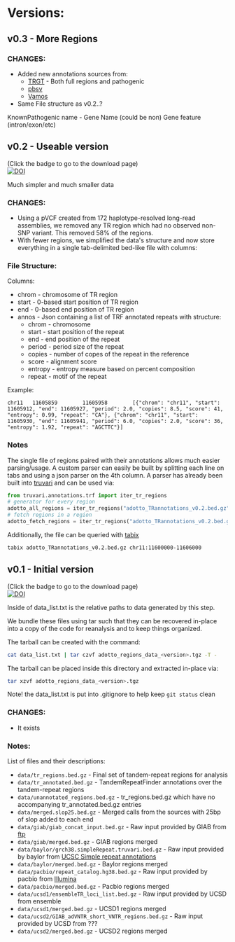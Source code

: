 # Versions:

## v0.3 - More Regions

### CHANGES:
* Added new annotations sources from:
  * [TRGT](https://github.com/PacificBiosciences/trgt/tree/main/repeats) - Both full regions and pathogenic
  * [pbsv](https://github.com/PacificBiosciences/pbsv/blob/master/annotations/human_GRCh38_no_alt_analysis_set.trf.bed)
  * [Vamos](https://zenodo.org/record/7155334/)
* Same File structure as v0.2..?

KnownPathogenic name - Gene Name (could be non) Gene feature (intron/exon/etc)

## v0.2 - Useable version
(Click the badge to go to the download page)  
[![DOI](https://zenodo.org/badge/DOI/10.5281/zenodo.7013709.svg)](https://doi.org/10.5281/zenodo.7013709)

Much simpler and much smaller data

### CHANGES:
* Using a pVCF created from 172 haplotype-resolved long-read assemblies, we removed any TR region which had no observed
  non-SNP variant. This removed 58% of the regions.
* With fewer regions, we simplified the data's structure and now store everything in a single tab-delimited bed-like
  file with columns:

### File Structure:
Columns:
* chrom - chromosome of TR region
* start - 0-based start position of TR region
* end - 0-based end position of TR region
* annos - Json containing a list of TRF annotated repeats with structure:
  * chrom - chromosome
  * start - start position of the repeat
  * end - end position of the repeat
  * period - period size of the repeat
  * copies - number of copes of the repeat in the reference
  * score - alignment score
  * entropy - entropy measure based on percent composition
  * repeat - motif of the repeat

Example:
```
chr11   11605859        11605958        [{"chrom": "chr11", "start": 11605912, "end": 11605927, "period": 2.0, "copies": 8.5, "score": 41, "entropy": 0.99, "repeat": "CA"}, {"chrom": "chr11", "start": 11605930, "end": 11605941, "period": 6.0, "copies": 2.0, "score": 36, "entropy": 1.92, "repeat": "AGCTTC"}]
```
### Notes
The single file of regions paired with their annotations allows much easier parsing/usage.
A custom parser can easily be built by splitting each line on tabs and using a json parser on the 4th column.
A parser has already been built into [truvari](https://github.com/ACEnglish/truvari) and can be used via:

```python
from truvari.annotations.trf import iter_tr_regions
# generator for every region
adotto_all_regions = iter_tr_regions("adotto_TRannotations_v0.2.bed.gz")
# fetch regions in a region
adotto_fetch_regions = iter_tr_regions("adotto_TRannotations_v0.2.bed.gz", region=("chr17", 10350000, 10360000))
```

Additionally, the file can be queried with [tabix](http://www.htslib.org/doc/tabix.html)
```bash
tabix adotto_TRannotations_v0.2.bed.gz chr11:11600000-11606000
```

## v0.1 - Initial version
(Click the badge to go to the download page)  
[![DOI](https://zenodo.org/badge/DOI/10.5281/zenodo.6930202.svg)](https://doi.org/10.5281/zenodo.6930202)

Inside of data_list.txt is the relative paths to data generated by this step.

We bundle these files using tar such that they can be recovered in-place into a copy of the code for reanalysis and to
keep things organized.

The tarball can be created with the command:

```bash
cat data_list.txt | tar czvf adotto_regions_data_<version>.tgz -T -
```

The tarball can be placed inside this directory and extracted in-place via:

```bash
tar xzvf adotto_regions_data_<version>.tgz
```
Note! the data_list.txt is put into .gitignore to help keep `git status` clean 

### CHANGES:
* It exists

### Notes:
List of files and their descriptions:
* `data/tr_regions.bed.gz` - Final set of tandem-repeat regions for analysis
* `data/tr_annotated.bed.gz` - TandemRepeatFinder annotations over the tandem-repeat regions
* `data/unannotated_regions.bed.gz` - tr_regions.bed.gz which have no accompanying tr_annotated.bed.gz entries
* `data/merged.slop25.bed.gz` - Merged calls from the sources with 25bp of slop added to each end
* `data/giab/giab_concat_input.bed.gz` - Raw input provided by GIAB from [ftp](https://ftp-trace.ncbi.nlm.nih.gov/ReferenceSamples/giab/release/genome-stratifications/v3.0/GRCh38/LowComplexity/)
* `data/giab/merged.bed.gz` - GIAB regions merged
* `data/baylor/grch38.simpleRepeat.truvari.bed.gz` - Raw input provided by baylor from [UCSC Simple repeat annotations](https://genome.ucsc.edu/cgi-bin/hgTables?db=mm10&hgta_group=varRep&hgta_track=simpleRepeat&hgta_table=simpleRepeat&hgta_doSchema=describe+table+schema)
* `data/baylor/merged.bed.gz` - Baylor regions merged
* `data/pacbio/repeat_catalog.hg38.bed.gz` - Raw input provided by pacbio from [Illumina](https://github.com/illumina/Repeatcatalogs)
* `data/pacbio/merged.bed.gz` - Pacbio regions merged
* `data/ucsd1/ensembleTR_loci_list.bed.gz` - Raw input provided by UCSD from ensemble
* `data/ucsd1/merged.bed.gz` - UCSD1 regions merged
* `data/ucsd2/GIAB_adVNTR_short_VNTR_regions.bed.gz` - Raw input provided by UCSD from ???
* `data/ucsd2/merged.bed.gz` - UCSD2 regions merged
